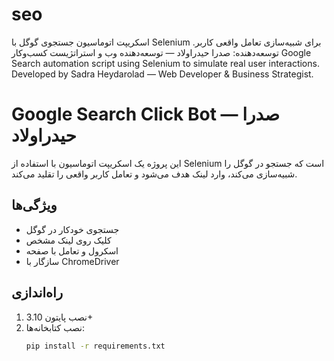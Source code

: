 # seo
اسکریپت اتوماسیون جستجوی گوگل با Selenium برای شبیه‌سازی تعامل واقعی کاربر. توسعه‌دهنده: صدرا حیدراولاد — توسعه‌دهنده وب و استراتژیست کسب‌وکار Google Search automation script using Selenium to simulate real user interactions. Developed by Sadra Heydarolad — Web Developer &amp; Business Strategist.
   # Google Search Click Bot — صدرا حیدراولاد

این پروژه یک اسکریپت اتوماسیون با استفاده از Selenium است که جستجو در گوگل را شبیه‌سازی می‌کند، وارد لینک هدف می‌شود و تعامل کاربر واقعی را تقلید می‌کند.

## ویژگی‌ها
- جستجوی خودکار در گوگل
- کلیک روی لینک مشخص
- اسکرول و تعامل با صفحه
- سازگار با ChromeDriver

## راه‌اندازی
1. نصب پایتون 3.10+
2. نصب کتابخانه‌ها:
   ```bash
   pip install -r requirements.txt
